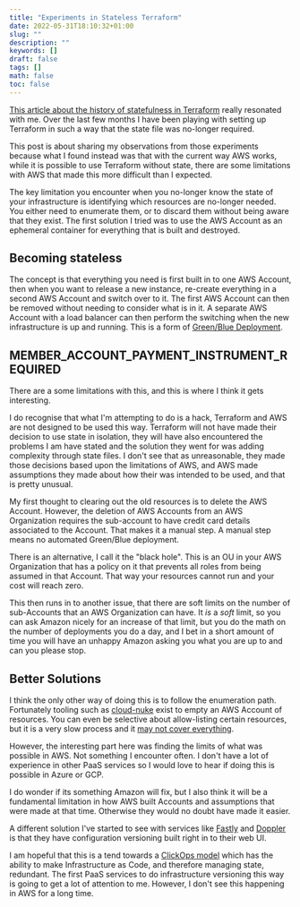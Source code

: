 ```yaml
---
title: "Experiments in Stateless Terraform"
date: 2022-05-31T18:10:32+01:00
slug: ""
description: ""
keywords: []
draft: false
tags: []
math: false
toc: false
---
```


[This article about the history of statefulness in Terraform](https://www.bejarano.io/terraform-stateless/) really resonated with me. Over the last few months I have been playing with setting up Terraform in such a way that the state file was no-longer required.

This post is about sharing my observations from those experiments because what I found instead was that with the current way AWS works, while it is possible to use Terraform without state, there are some limitations with AWS that made this more difficult than I expected.

The key limitation you encounter when you no-longer know the state of your infrastructure is identifying which resources are no-longer needed. You either need to enumerate them, or to discard them without being aware that they exist. The first solution I tried was to use the AWS Account as an ephemeral container for everything that is built and destroyed.

## Becoming stateless

The concept is that everything you need is first built in to one AWS Account, then when you want to release a new instance, re-create everything in a second AWS Account and switch over to it. The first AWS Account can then be removed without needing to consider what is in it. A separate AWS Account with a load balancer can then perform the switching when the new infrastructure is up and running. This is a form of [Green/Blue Deployment](https://www.redhat.com/en/topics/devops/what-is-blue-green-deployment).

## MEMBER_ACCOUNT_PAYMENT_INSTRUMENT_REQUIRED

There are a some limitations with this, and this is where I think it gets interesting.

I do recognise that what I'm attempting to do is a hack, Terraform and AWS are not designed to be used this way. Terraform will not have made their decision to use state in isolation, they will have also encountered the problems I am have stated and the solution they went for was adding complexity through state files. I don't see that as unreasonable, they made those decisions based upon the limitations of AWS, and AWS made assumptions they made about how their was intended to be used, and that is pretty unusual.

My first thought to clearing out the old resources is to delete the AWS Account. However, the deletion of AWS Accounts from an AWS Organization requires the sub-account to have credit card details associated to the Account. That makes it a manual step. A manual step means no automated Green/Blue deployment.

<!--alex ignore black hole-->
There is an alternative, I call it the "black hole". This is an OU in your AWS Organization that has a policy on it that prevents all roles from being assumed in that Account. That way your resources cannot run and your cost will reach zero.

This then runs in to another issue, that there are soft limits on the number of sub-Accounts that an AWS Organization can have. It _is_ a _soft_ limit, so you can ask Amazon nicely for an increase of that limit, but you do the math on the number of deployments you do a day, and I bet in a short amount of time you will have an unhappy Amazon asking you what you are up to and can you please stop.

## Better Solutions

I think the only other way of doing this is to follow the enumeration path. Fortunately tooling such as [cloud-nuke](https://github.com/gruntwork-io/cloud-nuke) exist to empty an AWS Account of resources. You can even be selective about allow-listing certain resources, but it is a very slow process and it [may not cover everything](https://github.com/gruntwork-io/cloud-nuke/issues/281).

However, the interesting part here was finding the limits of what was possible in AWS. Not something I encounter often. I don't have a lot of experience in other PaaS services so I would love to hear if doing this is possible in Azure or GCP.

I do wonder if its something Amazon will fix, but I also think it will be a fundamental limitation in how AWS built Accounts and assumptions that were made at that time. Otherwise they would no doubt have made it easier.

A different solution I've started to see with services like [Fastly](https://docs.fastly.com/en/guides/working-with-services#editing-and-activating-versions-of-services) and [Doppler](https://docs.doppler.com/docs/versioning) is that they have configuration versioning built right in to their web UI.

I am hopeful that this is a tend towards a [ClickOps model](https://www.lastweekinaws.com/blog/clickops/) which has the ability to make Infrastructure as Code, and therefore managing state, redundant. The first PaaS services to do infrastructure versioning this way is going to get a lot of attention to me. However, I don't see this happening in AWS for a long time.
